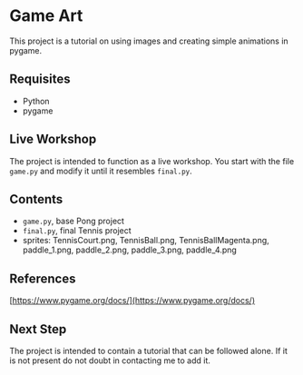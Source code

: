 # Game Art

This project is a tutorial on using images and creating simple animations in pygame.

## Requisites

- Python
- pygame

## Live Workshop

The project is intended to function as a live workshop. You start with the file `game.py` and modify it until it resembles `final.py`.

## Contents

- `game.py`, base Pong project
- `final.py`, final Tennis project
- sprites: TennisCourt.png, TennisBall.png, TennisBallMagenta.png, paddle_1.png, paddle_2.png, paddle_3.png, paddle_4.png


## References

[https://www.pygame.org/docs/](https://www.pygame.org/docs/)

## Next Step

The project is intended to contain a tutorial that can be followed alone. If it is not present do not doubt in contacting me to add it.
